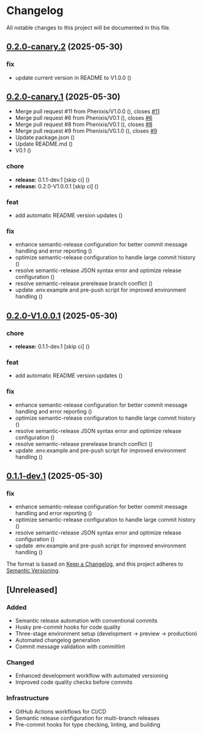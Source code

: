 # Changelog

All notable changes to this project will be documented in this file.

## [0.2.0-canary.2](https://github.com/Phenixis/life_os/compare/v0.2.0-canary.1...v0.2.0-canary.2) (2025-05-30)

### fix

* update current version in README to V1.0.0 ([](https://github.com/Phenixis/life_os/commit/d6c3134c6b07895c1793b166492211904acee162))

## [0.2.0-canary.1](https://github.com/Phenixis/life_os/compare/v0.1.0...v0.2.0-canary.1) (2025-05-30)

* Merge pull request #11 from Phenixis/V1.0.0 ([](https://github.com/Phenixis/life_os/commit/009857645cb63f8353187aad62205f413370e585)), closes [#11](https://github.com/Phenixis/life_os/issues/11)
* Merge pull request #6 from Phenixis/V0.1 ([](https://github.com/Phenixis/life_os/commit/60b04eb164bdd521026b80600bc677af5a46fbef)), closes [#6](https://github.com/Phenixis/life_os/issues/6)
* Merge pull request #8 from Phenixis/V0.1 ([](https://github.com/Phenixis/life_os/commit/c723bd3dc600cc9735cfe4f1629ef3a956ffa9cb)), closes [#8](https://github.com/Phenixis/life_os/issues/8)
* Merge pull request #9 from Phenixis/V0.1.0 ([](https://github.com/Phenixis/life_os/commit/2116d1dbaaed98f46a0d64e07cb5f51a90aa3463)), closes [#9](https://github.com/Phenixis/life_os/issues/9)
* Update package.json ([](https://github.com/Phenixis/life_os/commit/9eab926eb0230a8699ef1538c8d45b70df757a82))
* Update README.md ([](https://github.com/Phenixis/life_os/commit/c63fb9bc0142c4897d1978785c0ec43716ed5eb6))
* V0.1 ([](https://github.com/Phenixis/life_os/commit/85933bcf9b06f7a68d7f08252fb1342188cdda56))

### chore

* **release:** 0.1.1-dev.1 [skip ci] ([](https://github.com/Phenixis/life_os/commit/138e93d289e49d5728f4054d795c14696f71fa1c))
* **release:** 0.2.0-V1.0.0.1 [skip ci] ([](https://github.com/Phenixis/life_os/commit/b29ee1c8d29b605b64fb63e7f3ba678f24fc3f6a))

### feat

* add automatic README version updates ([](https://github.com/Phenixis/life_os/commit/9997bb5e821c081e4d04396827468ce4e129c6b5))

### fix

* enhance semantic-release configuration for better commit message handling and error reporting ([](https://github.com/Phenixis/life_os/commit/96458073003e61d4e2ad4b0d978660f879fc368a))
* optimize semantic-release configuration to handle large commit history ([](https://github.com/Phenixis/life_os/commit/766559c2ac5296e5201c56e427410b027b649704))
* resolve semantic-release JSON syntax error and optimize release configuration ([](https://github.com/Phenixis/life_os/commit/30a7680b3c12e5949b23f86dd384c1b1b2f7d914))
* resolve semantic-release prerelease branch conflict ([](https://github.com/Phenixis/life_os/commit/40656824d4848971bfb38c804d0df3dd4bbe7e3a))
* update .env.example and pre-push script for improved environment handling ([](https://github.com/Phenixis/life_os/commit/7824ed3cdd4263a7a0ef526bd4e6e3d45d16df48))

## [0.2.0-V1.0.0.1](https://github.com/Phenixis/life_os/compare/v0.1.0...v0.2.0-V1.0.0.1) (2025-05-30)

### chore

* **release:** 0.1.1-dev.1 [skip ci] ([](https://github.com/Phenixis/life_os/commit/138e93d289e49d5728f4054d795c14696f71fa1c))

### feat

* add automatic README version updates ([](https://github.com/Phenixis/life_os/commit/9997bb5e821c081e4d04396827468ce4e129c6b5))

### fix

* enhance semantic-release configuration for better commit message handling and error reporting ([](https://github.com/Phenixis/life_os/commit/96458073003e61d4e2ad4b0d978660f879fc368a))
* optimize semantic-release configuration to handle large commit history ([](https://github.com/Phenixis/life_os/commit/766559c2ac5296e5201c56e427410b027b649704))
* resolve semantic-release JSON syntax error and optimize release configuration ([](https://github.com/Phenixis/life_os/commit/30a7680b3c12e5949b23f86dd384c1b1b2f7d914))
* resolve semantic-release prerelease branch conflict ([](https://github.com/Phenixis/life_os/commit/40656824d4848971bfb38c804d0df3dd4bbe7e3a))
* update .env.example and pre-push script for improved environment handling ([](https://github.com/Phenixis/life_os/commit/7824ed3cdd4263a7a0ef526bd4e6e3d45d16df48))

## [0.1.1-dev.1](https://github.com/Phenixis/life_os/compare/v0.1.0...v0.1.1-dev.1) (2025-05-30)

### fix

* enhance semantic-release configuration for better commit message handling and error reporting ([](https://github.com/Phenixis/life_os/commit/96458073003e61d4e2ad4b0d978660f879fc368a))
* optimize semantic-release configuration to handle large commit history ([](https://github.com/Phenixis/life_os/commit/766559c2ac5296e5201c56e427410b027b649704))
* resolve semantic-release JSON syntax error and optimize release configuration ([](https://github.com/Phenixis/life_os/commit/30a7680b3c12e5949b23f86dd384c1b1b2f7d914))
* update .env.example and pre-push script for improved environment handling ([](https://github.com/Phenixis/life_os/commit/7824ed3cdd4263a7a0ef526bd4e6e3d45d16df48))

The format is based on [Keep a Changelog](https://keepachangelog.com/en/1.0.0/),
and this project adheres to [Semantic Versioning](https://semver.org/spec/v2.0.0.html).

## [Unreleased]

### Added
- Semantic release automation with conventional commits
- Husky pre-commit hooks for code quality
- Three-stage environment setup (development → preview → production)
- Automated changelog generation
- Commit message validation with commitlint

### Changed
- Enhanced development workflow with automated versioning
- Improved code quality checks before commits

### Infrastructure
- GitHub Actions workflows for CI/CD
- Semantic release configuration for multi-branch releases
- Pre-commit hooks for type checking, linting, and building
